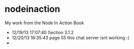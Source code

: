 nodeinaction
============

My work from the Node In Action Book

- 12/19/13 17:07:40 Section 3.1.2
- 12/20/13 16:35:43 page 55  this chat server isnt working :(
- 